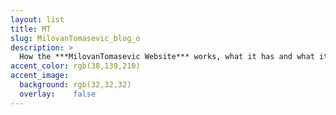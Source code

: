 ```yaml
---
layout: list
title: MT
slug: MilovanTomasevic_blog_o
description: >
  How the ***MilovanTomasevic Website*** works, what it has and what it can (other theme)
accent_color: rgb(38,139,210)
accent_image:
  background: rgb(32,32,32)
  overlay:    false
---
```

